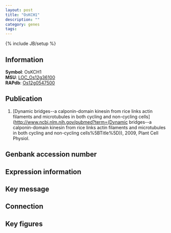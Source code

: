 ```yaml
---
layout: post
title: "OsKCH1"
description: ""
category: genes
tags: 
---
```

{% include JB/setup %}

## Information
__Symbol__: OsKCH1  
__MSU__: [LOC_Os12g36100](http://rice.plantbiology.msu.edu/cgi-bin/ORF_infopage.cgi?orf=LOC_Os12g36100)  
__RAPdb__: [Os12g0547500](http://rapdb.dna.affrc.go.jp/viewer/gbrowse_details/irgsp1?name=Os12g0547500)  

## Publication
1. [Dynamic bridges--a calponin-domain kinesin from rice links actin filaments and microtubules in both cycling and non-cycling cells](http://www.ncbi.nlm.nih.gov/pubmed?term=(Dynamic bridges--a calponin-domain kinesin from rice links actin filaments and microtubules in both cycling and non-cycling cells%5BTitle%5D)), 2009, Plant Cell Physiol.

## Genbank accession number

## Expression information

## Key message

## Connection

## Key figures


